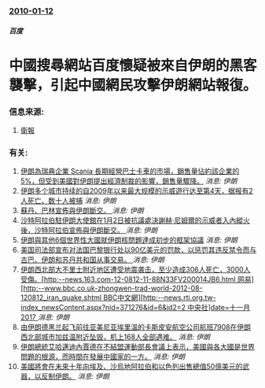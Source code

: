 ### [2010-01-12](/news/2010/01/12/index.md)

##### 百度
#  中國搜尋網站百度懷疑被來自伊朗的黑客襲擊，引起中國網民攻擊伊朗網站報復。




### 信息来源:

1. [衛報](http://www.guardian.co.uk/technology/2010/jan/12/iranian-hackers-chinese-search-engine)

### 有关:

1. [伊朗為瑞典企業 Scania 長期經營巴士卡車的市場，銷售量佔約該企業的5%，但受到美國對伊朗提出經濟制裁的影響，銷售量驟降。](/zh/news/2018/08/20/伊朗為瑞典企業-Scania-長期經營巴士卡車的市場-銷售量佔約該企業的5-但受到美國對伊朗提出經濟制裁的影響-銷售量.md) _消息: 伊朗_
2. [伊朗多个城市持续的自2009年以来最大规模的示威遊行达至第4天，据报有2人死亡、数十人被捕](/zh/news/2017/12/31/伊朗多个城市持续的自2009年以来最大规模的示威遊行达至第4天-据报有2人死亡-数十人被捕.md) _消息: 伊朗_
3. [蘇丹、巴林宣佈與伊朗斷交。 ](/zh/news/2016/01/4/蘇丹-巴林宣佈與伊朗斷交.md) _消息: 伊朗_
4. [沙特阿拉伯駐伊朗大使館在1月2日被抗議處決謝赫·尼姆爾的示威者入內縱火後，沙特阿拉伯宣佈與伊朗斷交。 ](/zh/news/2016/01/3/沙特阿拉伯駐伊朗大使館在1月2日被抗議處決謝赫-尼姆爾的示威者入內縱火後-沙特阿拉伯宣佈與伊朗斷交.md) _消息: 伊朗_
5. [ 伊朗與其他6個世界性大國就伊朗核問題達成初步的框架協議](/zh/news/2015/04/2/伊朗與其他6個世界性大國就伊朗核問題達成初步的框架協議.md) _消息: 伊朗_
6. [ 美国司法部宣布对法国巴黎银行处以90亿美元的罚款，以惩罚其违反禁令而与古巴、伊朗和苏丹共和国从事交易。 ](/zh/news/2014/07/1/美国司法部宣布对法国巴黎银行处以90亿美元的罚款-以惩罚其违反禁令而与古巴-伊朗和苏丹共和国从事交易.md) _消息: 伊朗_
7. [ 伊朗西北部大不里士附近地区遭受地震袭击，至少造成306人死亡，3000人受傷。[http:--news.163.com-12-0812-11-88N33FV200014JB6.html 网易][http:--www.bbc.co.uk-zhongwen-trad-world-2012-08-120812_iran_quake.shtml BBC中文網][http:--news.rti.org.tw-index_newsContent.aspx?nid=371276&id=6&id2=2 中央社]date=十一月 2017 ](/zh/news/2012/08/11/伊朗西北部大不里士附近地区遭受地震袭击-至少造成306人死亡-3000人受傷-http-news163com.md) _消息: 伊朗_
8. [由伊朗德黑兰起飞前往亚美尼亚埃里溫的卡斯皮安航空公司航班7908在伊朗西北部城市加兹温附近坠毁，机上168人全部遇难。](/zh/news/2009/07/15/由伊朗德黑兰起飞前往亚美尼亚埃里溫的卡斯皮安航空公司航班7908在伊朗西北部城市加兹温附近坠毁-机上168人全部遇难.md) _消息: 伊朗_
9. [伊朗總統艾哈邁迪內賈德在不結盟運動部長會議上表示，美國與各大國是世界問題的根源，而時間在發展中國家的一方。](/zh/news/2008/07/29/伊朗總統艾哈邁迪內賈德在不結盟運動部長會議上表示-美國與各大國是世界問題的根源-而時間在發展中國家的一方.md) _消息: 伊朗_
10. [美國將會在未來十年向埃及、沙烏地阿拉伯和以色列出售總值50億美元的武器，以反制伊朗。](/zh/news/2007/07/28/美國將會在未來十年向埃及-沙烏地阿拉伯和以色列出售總值50億美元的武器-以反制伊朗.md) _消息: 伊朗_
